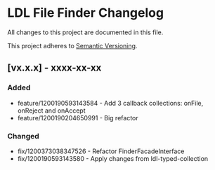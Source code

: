 # LDL File Finder Changelog

All changes to this project are documented in this file.

This project adheres to [Semantic Versioning](https://semver.org/spec/v2.0.0.html).

## [vx.x.x] - xxxx-xx-xx

### Added

- feature/1200190593143584 - Add 3 callback collections: onFile, onReject and onAccept
- feature/1200190204650991 - Big refactor

### Changed

- fix/1200373038347526 - Refactor FinderFacadeInterface 
- fix/1200190593143580 - Apply changes from ldl-typed-collection
